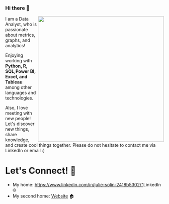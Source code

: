 
### Hi there 👋

<a href="https://github.com/NurcanCetinbas/solinjulie/blob/d04b83cf2422e9efe8eff0f6340ee48fe13078aa/Screen%20Shot%202023-01-05%20at%203.58.07%20PM.png"><img align="right" width="400" height="auto" src="https://github.com/solinjulie/solinjulie/blob/d04b83cf2422e9efe8eff0f6340ee48fe13078aa/Screen%20Shot%202023-01-05%20at%203.58.07%20PM.png"></a>


I am a Data Analyst, who is passionate about metrics, graphs, and analytics!

Enjoying working with **Python, R, SQL,Power BI, Excel, and Tableau** among other languages and technologies.

Also, I love meeting with new people! Let's discover new things, share knowledge, and create cool things together. Please do not hesitate to contact me via LinkedIn or email :)

# Let's Connect! 🤝

- My home: <https://www.linkedin.com/in/julie-solin-2418b5302/">LinkedIn</a> 🌐
- My second home: <a href="https://github.com/solinjulie">Website</a>  🏠 

